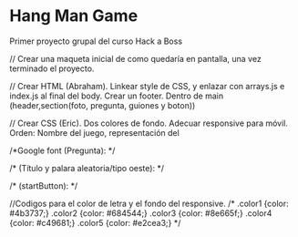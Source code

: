 # Hang Man Game
Primer proyecto grupal del curso Hack a Boss

// Crear una maqueta inicial de como quedaría en pantalla, una vez terminado el proyecto.

// Crear HTML (Abraham). Linkear style de CSS, y enlazar con arrays.js e index.js al final del body. Crear un footer. Dentro de main (header,section(foto, pregunta, guiones y boton))

// Crear CSS (Eric). Dos colores de fondo. Adecuar responsive para móvil. Orden: Nombre del juego, representación del

/*Google font (Pregunta): <style>
@import url('https://fonts.googleapis.com/css2?family=Sono:wght@300&display=swap');
</style> */

/*
(Título y palara aleatoria/tipo oeste): <style>
@import url('https://fonts.googleapis.com/css2?family=Anton&family=Smokum&family=Sono:wght@300&display=swap');
</style>
*/

/* (startButton): <style>
@import url('https://fonts.googleapis.com/css2?family=Anton&family=Lobster&family=Smokum&family=Sono:wght@300&display=swap');
</style>
*/

//Codigos para el color de letra y el fondo del responsive.
/*
.color1 {color: #4b3737;}
.color2 {color: #684544;}
.color3 {color: #8e665f;}
.color4 {color: #c49681;}
.color5 {color: #e2cea3;}
*/



